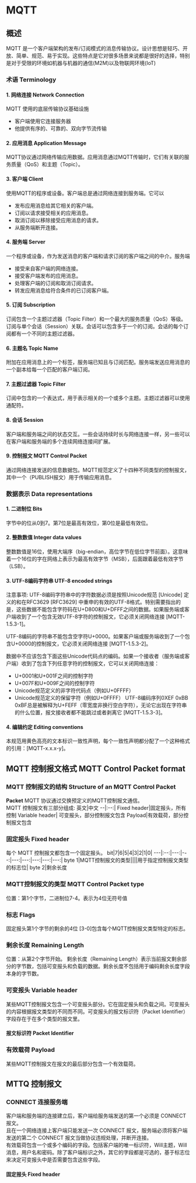 # MQTT
## 概述
MQTT 是一个客户端架构的发布/订阅模式的消息传输协议。设计思想是轻巧、开放、简单、规范、易于实现。这些特点是它对很多场景来说都是很好的选择，特别是对于受限的环境如机器与机器的通信(M2M)以及物联网环境(IoT)
### 术语 Terminology
#### 1. 网络连接 Network Connection
MQTT 使用的底层传输协议基础设施
- 客户端使用它连接服务器
- 他提供有序的、可靠的、双向字节流传输

#### 2. 应用消息 Application Message
MQTT协议通过网络传输应用数据。应用消息通过MQTT传输时，它们有关联的服务质量（QoS）和主题（Topic）。
#### 3. 客户端 Client
使用MQTT的程序或设备。客户端总是通过网络连接到服务端。它可以
- 发布应用消息给其它相关的客户端。
- 订阅以请求接受相关的应用消息。
- 取消订阅以移除接受应用消息的请求。
- 从服务端断开连接。
#### 4. 服务端 Server
一个程序或设备，作为发送消息的客户端和请求订阅的客户端之间的中介。服务端
- 接受来自客户端的网络连接。
- 接受客户端发布的应用消息。
- 处理客户端的订阅和取消订阅请求。
- 转发应用消息给符合条件的已订阅客户端。
#### 5. 订阅 Subscription
订阅包含一个主题过滤器（Topic Filter）和一个最大的服务质量（QoS）等级。订阅与单个会话（Session）关联。会话可以包含多于一个的订阅。会话的每个订阅都有一个不同的主题过滤器。
#### 6. 主题名 Topic Name
附加在应用消息上的一个标签，服务端已知且与订阅匹配。服务端发送应用消息的一个副本给每一个匹配的客户端订阅。
#### 7. 主题过滤器 Topic Filter
订阅中包含的一个表达式，用于表示相关的一个或多个主题。主题过滤器可以使用通配符。
#### 8. 会话 Session
客户端和服务端之间的状态交互。一些会话持续时长与网络连接一样，另一些可以在客户端和服务端的多个连续网络连接间扩展。
#### 9. 控制报文 MQTT Control Packet
通过网络连接发送的信息数据包。MQTT规范定义了十四种不同类型的控制报文，其中一个（PUBLISH报文）用于传输应用消息。
### 数据表示 Data representations
#### 1. 二进制位 Bits
字节中的位从0到7。第7位是最高有效位，第0位是最低有效位。
#### 2. 整数数值 Integer data values
整数数值是16位，使用大端序（big-endian，高位字节在低位字节前面）。这意味着一个16位的字在网络上表示为最高有效字节（MSB），后面跟着最低有效字节（LSB）。
#### 3. UTF-8编码字符串 UTF-8 encoded strings
注意事项:
UTF-8编码字符串中的字符数据必须是按照Unicode规范 [Unicode] 定义的和在RFC3629 [RFC3629] 中重申的有效的UTF-8格式。特别需要指出的是，这些数据不能包含字符码在U+D800和U+DFFF之间的数据。如果服务端或客户端收到了一个包含无效UTF-8字符的控制报文，它必须关闭网络连接 [MQTT-1.5.3-1]。

UTF-8编码的字符串不能包含空字符U+0000。如果客户端或服务端收到了一个包含U+0000的控制报文，它必须关闭网络连接 [MQTT-1.5.3-2]。

数据中不应该包含下面这些Unicode代码点的编码。如果一个接收者（服务端或客户端）收到了包含下列任意字符的控制报文，它可以关闭网络连接：

- U+0001和U+001F之间的控制字符
- U+007F和U+009F之间的控制字符
- Unicode规范定义的非字符代码点（例如U+0FFFF）
- Unicode规范定义的保留字符（例如U+0FFFF）
UTF-8编码序列0XEF 0xBB 0xBF总是被解释为U+FEFF（零宽度非换行空白字符），无论它出现在字符串的什么位置，报文接收者都不能跳过或者剥离它 [MQTT-1.5.3-3]。
#### 4. 编辑约定 Editing conventions
本规范用黄色高亮的文本标识一致性声明，每个一致性声明都分配了一个这种格式的引用：[MQTT-x.x.x-y]。

## MQTT 控制报文格式 MQTT Control Packet format
### MQTT 控制报文的结构 Structure of an MQTT Control Packet
**Packet**
MQTT 协议通过交换预定义的MQTT控制报文通信。<br>
MQTT 控制报文有三部分组成:
英文|中文
--|:--:|
Fixed header|固定报头，所有控制
Variable header| 可变报头，部分控制报文包含
Payload|有效载荷，部分控制报文包含
### 固定报头 Fixed header
每个 MQTT 控制报文都包含一个固定报头。
bit|7|6|5|4|3|2|1|0|
---|:--:|---:|---:|---:|---:|---:|---:|---:|
byte 1|MQTT控制报文的类型||||用于指定控制报文类型的标志位|
byte 2|剩余长度
### MQTT控制报文的类型 MQTT Control Packet type
位置：第1个字节，二进制位7-4。表示为4位无符号值
### 标志 Flags
固定报头第1个字节的剩余的4位 [3-0]包含每个MQTT控制报文类型特定的标志。
### 剩余长度  Remaining Length
位置：从第2个字节开始。
剩余长度（Remaining Length）表示当前报文剩余部分的字节数，包括可变报头和负载的数据。剩余长度不包括用于编码剩余长度字段本身的字节数。
### 可变报头 Variable header
某些MQTT控制报文包含一个可变报头部分。它在固定报头和负载之间。可变报头的内容根据报文类型的不同而不同。可变报头的报文标识符（Packet Identifier）字段存在于在多个类型的报文里。
#### 报文标识符 Packet Identifier
### 有效载荷 Payload
某些MQTT控制报文在报文的最后部分包含一个有效载荷。

## MTTQ 控制报文
### CONNECT 连接服务端
客户端和服务端的连接建立后，客户端给服务端发送的第一个必须是 CONNECT 报文。<br>
且在一个网络连接上客户端只能发送一次 CONNECT 报文，服务端必须将客户端发送的第二个 CONNECT 报文当做协议违规处理，并断开连接。<br>
有效载荷包含一个或多个编码的字段。包括客户端的唯一标识符，Will主题，Will消息，用户名和密码。除了客户端标识之外，其它的字段都是可选的，基于标志位来决定可变报头中是否需要包含这些字段。
#### 固定报头 Fixed header
